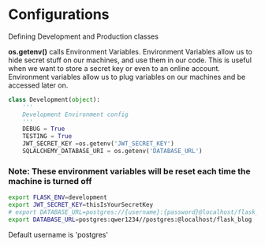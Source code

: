 # Configurations

Defining Development and Production classes

**os.getenv()** calls Environment Variables. Environment Variables allow us to hide secret stuff on our machines, and use them in our code. This is useful when we want to store a secret key or even to an online account. Environment variables allow us to plug variables on our machines and be accessed later on.

```python
class Development(object):
    '''
    Development Environment config
    '''
    DEBUG = True
    TESTING = True
    JWT_SECRET_KEY =os.getenv('JWT_SECRET_KEY')
    SQLALCHEMY_DATABASE_URI = os.getenv('DATABASE_URL')
```

### **Note:** These environment variables will be reset each time the machine is turned off

```bash
export FLASK_ENV=development
export JWT_SECRET_KEY=thisIsYourSecretKey
# export DATABASE_URL=postgres://{username}:{password}@localhost/flask_blog
export DATABASE_URL=postgres:qwer1234//postgres:@localhost/flask_blog
```

Default username is 'postgres'